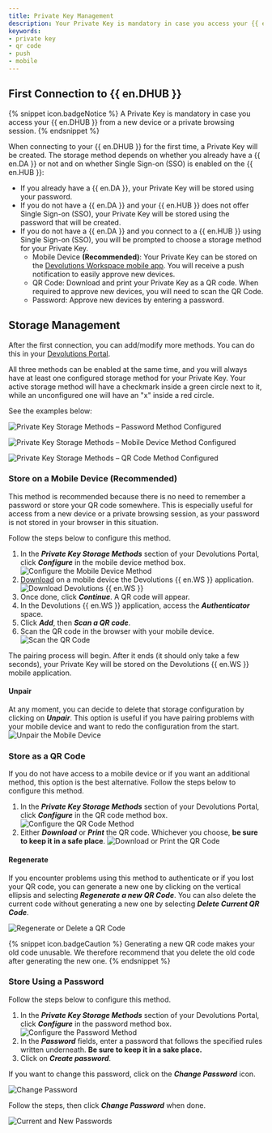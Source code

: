 ```yaml
---
title: Private Key Management
description: Your Private Key is mandatory in case you access your {{ en.DHUB }} from a new device or a private browsing session. You can configure its storage method(s) in your Devolutions Portal.
keywords:
- private key
- qr code
- push
- mobile
---
```

## First Connection to {{ en.DHUB }}

{% snippet icon.badgeNotice %}
A Private Key is mandatory in case you access your {{ en.DHUB }} from a new device or a private browsing session.
{% endsnippet %}  

When connecting to your {{ en.DHUB }} for the first time, a Private Key will be created. The storage method depends on whether you already have a {{ en.DA }} or not and on whether Single Sign-on (SSO) is enabled on the {{ en.HUB }}:
* If you already have a {{ en.DA }}, your Private Key will be stored using your password.
* If you do not have a {{ en.DA }} and your {{ en.HUB }} does not offer Single Sign-on (SSO), your Private Key will be stored using the password that will be created.
* If you do not have a {{ en.DA }} and you connect to a {{ en.HUB }} using Single Sign-on (SSO), you will be prompted to choose a storage method for your Private Key. 
    * Mobile Device **(Recommended)**: Your Private Key can be stored on the [Devolutions Workspace mobile app](https://devolutions.net/workspace/). You will receive a push notification to easily approve new devices.
    * QR Code: Download and print your Private Key as a QR code. When required to approve new devices, you will need to scan the QR Code.
    * Password: Approve new devices by entering a password.

## Storage Management

After the first connection, you can add/modify more methods. You can do this in your [Devolutions Portal](https://portal.devolutions.com/security/private-key).

All three methods can be enabled at the same time, and you will always have at least one configured storage method for your Private Key. Your active storage method will have a checkmark inside a green circle next to it, while an unconfigured one will have an "x" inside a red circle. 

See the examples below:

![Private Key Storage Methods – Password Method Configured](https://webdevolutions.azureedge.net/docs/en/kb/KB2185.png)

![Private Key Storage Methods – Mobile Device Method Configured](https://webdevolutions.azureedge.net/docs/en/kb/KB2186.png)

![Private Key Storage Methods – QR Code Method Configured](https://webdevolutions.azureedge.net/docs/en/kb/KB2187.png)

### Store on a Mobile Device (Recommended)

This method is recommended because there is no need to remember a password or store your QR code somewhere. This is especially useful for access from a new device or a private browsing session, as your password is not stored in your browser in this situation.

Follow the steps below to configure this method.

1. In the ***Private Key Storage Methods*** section of your Devolutions Portal, click ***Configure*** in the mobile device method box.  
![Configure the Mobile Device Method](https://webdevolutions.azureedge.net/docs/en/kb/KB2188.png)
1. [Download](https://devolutions.net/workspace/) on a mobile device the Devolutions {{ en.WS }} application.  
![Download Devolutions {{ en.WS }}](https://webdevolutions.azureedge.net/docs/en/kb/KB2189.png)
1. Once done, click ***Continue***. A QR code will appear.
1. In the Devolutions {{ en.WS }} application, access the ***Authenticator*** space.
1. Click ***Add***, then ***Scan a QR code***.
1. Scan the QR code in the browser with your mobile device.
![Scan the QR Code](https://webdevolutions.azureedge.net/docs/en/kb/KB2190.png)

The pairing process will begin. After it ends (it should only take a few seconds), your Private Key will be stored on the Devolutions {{ en.WS }} mobile application.  

#### Unpair

At any moment, you can decide to delete that storage configuration by clicking on ***Unpair***. This option is useful if you have pairing problems with your mobile device and want to redo the configuration from the start.  
![Unpair the Mobile Device](https://webdevolutions.azureedge.net/docs/en/kb/KB2191.png)

### Store as a QR Code

If you do not have access to a mobile device or if you want an additional method, this option is the best alternative. Follow the steps below to configure this method.

1. In the ***Private Key Storage Methods*** section of your Devolutions Portal, click ***Configure*** in the QR code method box.  
![Configure the QR Code Method](https://webdevolutions.azureedge.net/docs/en/kb/KB2192.png)
1. Either ***Download*** or ***Print*** the QR code. Whichever you choose, **be sure to keep it in a safe place**.
![Download or Print the QR Code](https://webdevolutions.azureedge.net/docs/en/kb/KB2193.png)

#### Regenerate

If you encounter problems using this method to authenticate or if you lost your QR code, you can generate a new one by clicking on the vertical ellipsis and selecting ***Regenerate a new QR Code***. You can also delete the current code without generating a new one by selecting ***Delete Current QR Code***.  

![Regenerate or Delete a QR Code](https://webdevolutions.azureedge.net/docs/en/kb/KB2194.png)

{% snippet icon.badgeCaution %}
Generating a new QR code makes your old code unusable. We therefore recommend that you delete the old code after generating the new one.
{% endsnippet %}  

### Store Using a Password

Follow the steps below to configure this method.

1. In the ***Private Key Storage Methods*** section of your Devolutions Portal, click ***Configure*** in the password method box.  
![Configure the Password Method](https://webdevolutions.azureedge.net/docs/en/kb/KB2195.png)
1. In the ***Password*** fields, enter a password that follows the specified rules written underneath. **Be sure to keep it in a sake place.**  
1. Click on ***Create password***.

If you want to change this password, click on the ***Change Password*** icon.

![Change Password](https://webdevolutions.azureedge.net/docs/en/kb/KB2196.png)

Follow the steps, then click ***Change Password*** when done.

![Current and New Passwords](https://webdevolutions.azureedge.net/docs/en/kb/KB2197.png)
